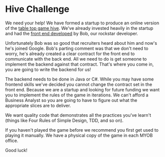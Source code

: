 # Hive Challenge

We need your help! We have formed a startup to produce an online version of the [table top game hive](https://en.wikipedia.org/wiki/Hive_(game)). We've already invested heavily in the startup and had the [front end developed](https://github.com/MYOB-Technology/fma-hex-renderer#readme) by Bob, our rockstar developer. 

Unfortunately Bob was so good that recruiters heard about him and now's he's joined Google. Bob's parting comment was that we don't need to worry, he's already created a clear contract for the front end to communicate with the back end. All we need to do is get someone to implement the backend against that contract. That's where you come in, you are going to write the backend for us! 

The backend needs to be done in Java or C#. While you may have some frontend skills we've decided you cannot change the contract set in the front end. Because we are a startup and looking for future funding we want you to implement the rules of the game in iterations. We can't afford a Business Analyst so you are going to have to figure out what the appropriate slices are to deliver. 

We want quality code that demonstrates all the practices you've learn't (things like Four Rules of Simple Design, TDD, and so on).

If you haven't played the game before we recommend you first get used to playing it manually. We have a physical copy of the game in each MYOB office.

Good luck!
